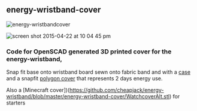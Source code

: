 ## energy-wristband-cover

![energy-wristbandcover](https://cloud.githubusercontent.com/assets/128456/7280074/5d0749ba-e918-11e4-8d4c-b9f88796f72d.png)

![screen shot 2015-04-22 at 10 04 45 pm](https://cloud.githubusercontent.com/assets/128456/7285329/a699ee3e-e93b-11e4-9af7-bcae0206ee07.png)

### Code for OpenSCAD generated 3D printed cover for the energy-wristband, 

Snap fit base onto wristband board sewn onto fabric band and with a [case](https://github.com/cheapjack/energy-wristband/blob/master/energy-wristband-cover/Case.stl) and a snapfit [polygon cover](https://github.com/cheapjack/energy-wristband/blob/master/energy-wristband-cover/DataCover.stl) that represents 2 days energy use.

Also a [Minecraft cover])(https://github.com/cheapjack/energy-wristband/blob/master/energy-wristband-cover/WatchcoverAlt.stl) for starters
